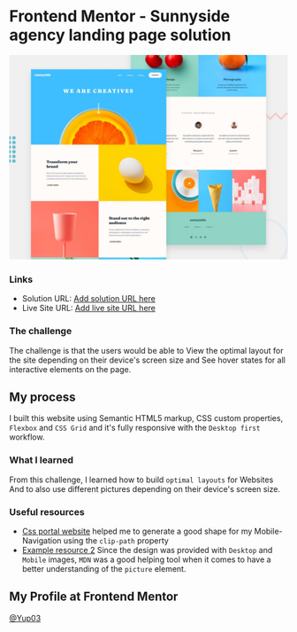# Frontend Mentor - Sunnyside agency landing page solution

![](./screenshot.jpg)

### Links

- Solution URL: [Add solution URL here](https://your-solution-url.com)
- Live Site URL: [Add live site URL here](https://your-live-site-url.com)

### The challenge

The challenge is that the users would be able to View the optimal layout for the site depending on their device's screen size and See hover states for all interactive elements on the page.

## My process

I built this website using Semantic HTML5 markup, CSS custom properties, `Flexbox` and `CSS Grid` and it's fully responsive with the `Desktop first` workflow.

### What I learned

From this challenge, I learned how to build `optimal layouts` for Websites And to also use different pictures depending on their device's screen size.

### Useful resources

- [Css portal website](https://www.cssportal.com) helped me to generate a good shape for my Mobile-Navigation using the `clip-path` property
- [Example resource 2](https://developer.mozilla.org) Since the design was provided with `Desktop` and `Mobile` images, `MDN` was a good helping tool when it comes to have a better understanding of the `picture` element.

## My Profile at Frontend Mentor

[@Yup03](https://www.frontendmentor.io/profile/Yup03)
